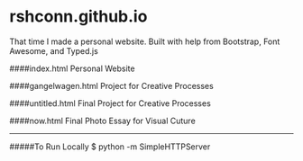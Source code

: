 # rshconn.github.io
That time I made a personal website. 
Built with help from Bootstrap, Font Awesome, and Typed.js

####index.html
Personal Website

####gangelwagen.html
Project for Creative Processes

####untitled.html
Final Project for Creative Processes

####now.html
Final Photo Essay for Visual Cuture

------------------------------
#####To Run Locally
$ python -m SimpleHTTPServer 